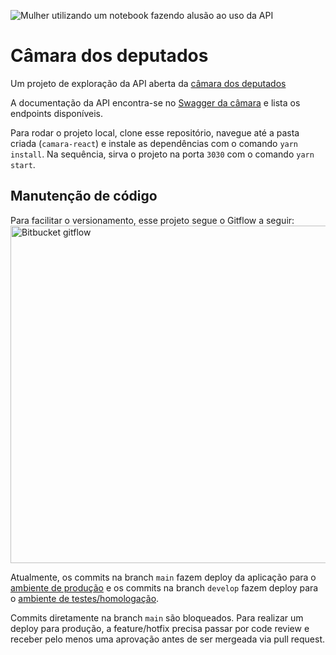 ![Mulher utilizando um notebook fazendo alusão ao uso da API](https://dadosabertos.camara.leg.br/img/news/news-ilustration.png "Dados abertos da câmara de deputados")

# Câmara dos deputados

Um projeto de exploração da API aberta da [câmara dos deputados](https://dadosabertos.camara.leg.br/)

A documentação da API encontra-se no [Swagger da câmara](https://dadosabertos.camara.leg.br/swagger/api.html) e lista os endpoints disponíveis.

Para rodar o projeto local, clone esse repositório, navegue até a pasta criada (`camara-react`) e instale as dependências com o comando `yarn install`.
Na sequência, sirva o projeto na porta `3030` com o comando `yarn start`.

## Manutenção de código

Para facilitar o versionamento, esse projeto segue o Gitflow a seguir:
<img src="https://wac-cdn.atlassian.com/dam/jcr:8f00f1a4-ef2d-498a-a2c6-8020bb97902f/03%20Release%20branches.svg?cdnVersion=1671" alt="Bitbucket gitflow" width="540"/>

Atualmente, os commits na branch `main` fazem deploy da aplicação para o [ambiente de produção](https://deputados.vercel.app) e os commits na branch `develop` fazem deploy para o [ambiente de testes/homologação](https://deputados-dev.vercel.app).

Commits diretamente na branch `main` são bloqueados. Para realizar um deploy para produção, a feature/hotfix precisa passar por code review e receber pelo menos uma aprovação antes de ser mergeada via pull request.
